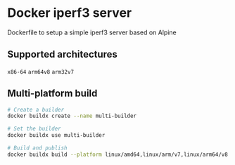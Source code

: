 # Docker iperf3 server

Dockerfile to setup a simple iperf3 server based on Alpine

## Supported architectures

`x86-64` `arm64v8` `arm32v7`

## Multi-platform build

```bash
# Create a builder
docker buildx create --name multi-builder

# Set the builder
docker buildx use multi-builder

# Build and publish
docker buildx build --platform linux/amd64,linux/arm/v7,linux/arm64/v8 -t registry.domain.com/iperf3:latest --push .
```
